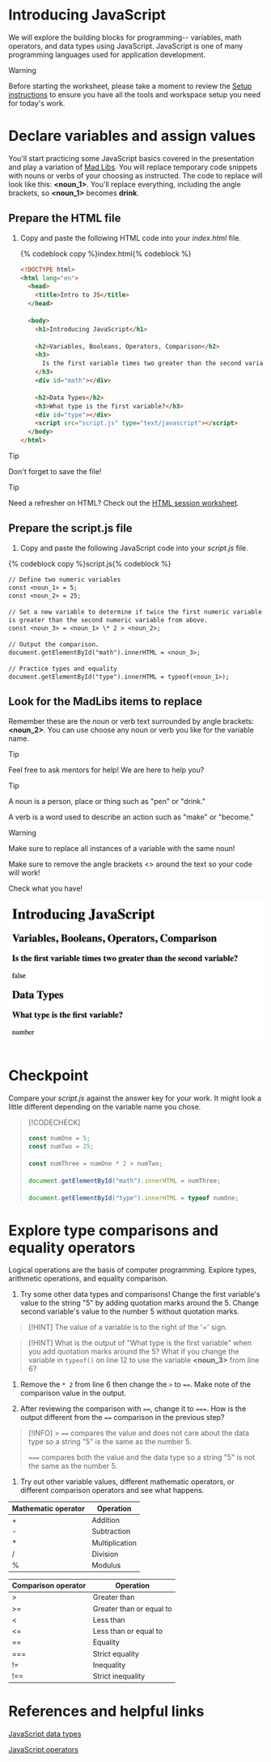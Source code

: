 # Introducing JavaScript

We will explore the building blocks for programming-- variables, math operators, and data types using JavaScript. JavaScript is one of many programming languages used for application development.

> [!WARNING]
> Before starting the worksheet, please take a moment to review the [Setup instructions](../setup/?id=setup) to ensure you have all the tools and workspace setup you need for today's work.

# Declare variables and assign values

You'll start practicing some JavaScript basics covered in the presentation and play a variation of [Mad Libs](https://en.wikipedia.org/wiki/Mad_Libs). You will replace temporary code snippets with nouns or verbs of your choosing as instructed. The code to replace will look like this: **&lt;noun_1>**. You'll replace everything, including the angle brackets, so **&lt;noun_1>** becomes **drink**.

## Prepare the HTML file

1. Copy and paste the following HTML code into your _index.html_ file.

   {% codeblock copy %}index.html{% codeblock %}

   ```html
   <!DOCTYPE html>
   <html lang="en">
     <head>
       <title>Intro to JS</title>
     </head>

     <body>
       <h1>Introducing JavaScript</h1>

       <h2>Variables, Booleans, Operators, Comparison</h2>
       <h3>
         Is the first variable times two greater than the second variable?
       </h3>
       <div id="math"></div>

       <h2>Data Types</h2>
       <h3>What type is the first variable?</h3>
       <div id="type"></div>
       <script src="script.js" type="text/javascript"></script>
     </body>
   </html>
   ```

> [!TIP]
> Don't forget to save the file!

> [!TIP]
> Need a refresher on HTML? Check out the [HTML session worksheet](../../html/).

## Prepare the script.js file

1. Copy and paste the following JavaScript code into your _script.js_ file.

{% codeblock copy %}script.js{% codeblock %}

    // Define two numeric variables
    const <noun_1> = 5;
    const <noun_2> = 25;

    // Set a new variable to determine if twice the first numeric variable is greater than the second numeric variable from above.
    const <noun_3> = <noun_1> \* 2 > <noun_2>;

    // Output the comparison.
    document.getElementById("math").innerHTML = <noun_3>;

    // Practice types and equality
    document.getElementById("type").innerHTML = typeof(<noun_1>);

## Look for the MadLibs items to replace

Remember these are the noun or verb text surrounded by angle brackets: **&lt;noun_2>**. You can use choose any noun or verb you like for the variable name.

> [!TIP]
> Feel free to ask mentors for help! We are here to help you?

> [!TIP]
> A noun is a person, place or thing such as "pen" or "drink."
>
> A verb is a word used to describe an action such as "make" or "become."

> [!WARNING]
> Make sure to replace all instances of a variable with the same noun!
>
> Make sure to remove the angle brackets <> around the text so your code will work!

Check what you have!

![](images/checkpoint.png ":class=image-border")

# Checkpoint

Compare your _script.js_ against the answer key for your work. It might look a little different depending on the variable name you chose.

> [!CODECHECK]
>
> ```js
> const numOne = 5;
> const numTwo = 25;
>
> const numThree = numOne * 2 > numTwo;
>
> document.getElementById("math").innerHTML = numThree;
>
> document.getElementById("type").innerHTML = typeof numOne;
> ```

# Explore type comparisons and equality operators

Logical operations are the basis of computer programming. Explore types, arithmetic operations, and equality comparison.

1.  Try some other data types and comparisons! Change the first variable's value to the string "5" by adding quotation marks around the 5. Change second variable's value to the number 5 without quotation marks.

> [!HINT]
> The value of a variable is to the right of the '=' sign.

> [!HINT]
> What is the output of "What type is the first variable" when you add quotation marks around the 5? What if you change the variable in `typeof()` on line 12 to use the variable **&lt;noun_3>** from line 6?

1.  Remove the `* 2` from line 6 then change the `>` to `==`. Make note of the comparison value in the output.

1.  After reviewing the comparison with `==`, change it to `===`. How is the output different from the `==` comparison in the previous step?

> [!INFO] > `==` compares the value and does not care about the data type so a string "5" is the same as the number 5.
>
> `===` compares both the value and the data type so a string "5" is not the same as the number 5.

1. Try out other variable values, different mathematic operators, or different comparison operators and see what happens.

| Mathematic operator | Operation      |
| ------------------- | -------------- |
| +                   | Addition       |
| -                   | Subtraction    |
| \*                  | Multiplication |
| /                   | Division       |
| %                   | Modulus        |

| Comparison operator | Operation                |
| ------------------- | ------------------------ |
| >                   | Greater than             |
| >=                  | Greater than or equal to |
| <                   | Less than                |
| <=                  | Less than or equal to    |
| ==                  | Equality                 |
| ===                 | Strict equality          |
| !=                  | Inequality               |
| !==                 | Strict inequality        |

# References and helpful links

[JavaScript data types](https://developer.mozilla.org/en-US/docs/Web/JavaScript/Data_structures)

[JavaScript operators](https://developer.mozilla.org/en-US/docs/Web/JavaScript/Reference/Operators/Arithmetic_Operators)

